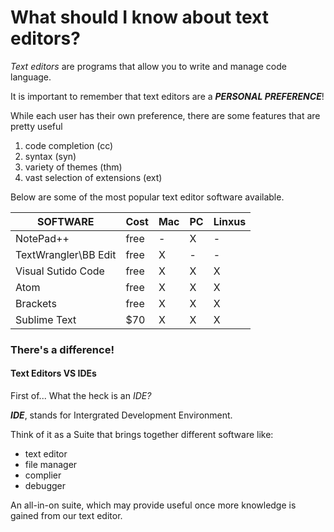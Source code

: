 # What should I know about text editors?
_Text editors_ are programs that allow you to write and manage code language.

It is important to remember that text editors are a  ***PERSONAL PREFERENCE***!

While each user has their own preference, there are some features that are pretty useful

1. code completion (cc)
2. syntax (syn)
3. variety of themes (thm)
4. vast selection of extensions (ext)

Below are some of the most popular text editor software available. 

SOFTWARE | Cost | Mac | PC | Linxus 
-------- | ---- | --- | -- | ------  
NotePad++ | free | - | X | - 
TextWrangler\BB Edit | free | X | - | - 
Visual Sutido Code | free | X | X | X
Atom | free | X | X | X
Brackets | free | X | X | X
Sublime Text | $70 | X | X | X


### There's a difference!
#### Text Editors VS IDEs

First of... What the heck is an _IDE?_

***IDE***, stands for Intergrated Development Environment. 

Think of it as a Suite that brings together different software like:
* text editor
* file manager
* complier
* debugger

An all-in-on suite, which may provide useful once more knowledge is gained from our text editor.

